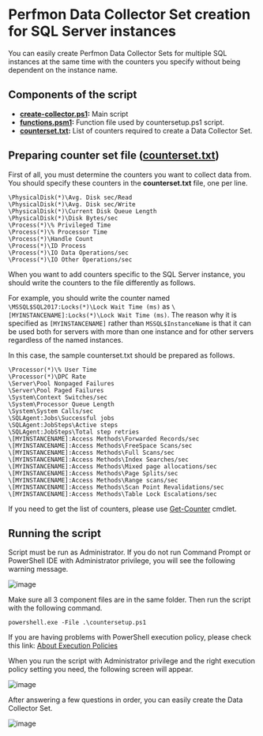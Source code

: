 # Perfmon Data Collector Set creation for SQL Server instances
You can easily create Perfmon Data Collector Sets for multiple SQL instances at the same time with the counters you specify without being dependent on the instance name.
## Components of the script
* **[create-collector.ps1](https://github.com/yigitaktan/PerfmonSetup/blob/main/create-collector.ps1):** Main script
* **[functions.psm1](https://github.com/yigitaktan/PerfmonSetup/blob/main/functions.psm1):** Function file used by countersetup.ps1 script.
* **[counterset.txt](https://github.com/yigitaktan/PerfmonSetup/blob/main/counterset.txt):** List of counters required to create a Data Collector Set.
## Preparing counter set file ([counterset.txt](https://github.com/yigitaktan/PerfmonSetup/blob/main/counterset.txt))
First of all, you must determine the counters you want to collect data from. You should specify these counters in the **counterset.txt** file, one per line.
```
\PhysicalDisk(*)\Avg. Disk sec/Read
\PhysicalDisk(*)\Avg. Disk sec/Write
\PhysicalDisk(*)\Current Disk Queue Length
\PhysicalDisk(*)\Disk Bytes/sec
\Process(*)\% Privileged Time
\Process(*)\% Processor Time
\Process(*)\Handle Count
\Process(*)\ID Process
\Process(*)\IO Data Operations/sec
\Process(*)\IO Other Operations/sec
```

When you want to add counters specific to the SQL Server instance, you should write the counters to the file differently as follows.

For example, you should write the counter named `\MSSQL$SQL2017:Locks(*)\Lock Wait Time (ms)` as `\[MYINSTANCENAME]:Locks(*)\Lock Wait Time (ms)`. The reason why it is specified as `[MYINSTANCENAME]` rather than `MSSQL$InstanceName` is that it can be used both for servers with more than one instance and for other servers regardless of the named instances.

In this case, the sample counterset.txt should be prepared as follows.
```
\Processor(*)\% User Time
\Processor(*)\DPC Rate
\Server\Pool Nonpaged Failures
\Server\Pool Paged Failures
\System\Context Switches/sec
\System\Processor Queue Length
\System\System Calls/sec
\SQLAgent:Jobs\Successful jobs
\SQLAgent:JobSteps\Active steps
\SQLAgent:JobSteps\Total step retries
\[MYINSTANCENAME]:Access Methods\Forwarded Records/sec
\[MYINSTANCENAME]:Access Methods\FreeSpace Scans/sec
\[MYINSTANCENAME]:Access Methods\Full Scans/sec
\[MYINSTANCENAME]:Access Methods\Index Searches/sec
\[MYINSTANCENAME]:Access Methods\Mixed page allocations/sec
\[MYINSTANCENAME]:Access Methods\Page Splits/sec
\[MYINSTANCENAME]:Access Methods\Range scans/sec
\[MYINSTANCENAME]:Access Methods\Scan Point Revalidations/sec
\[MYINSTANCENAME]:Access Methods\Table Lock Escalations/sec
```

If you need to get the list of counters, please use [Get-Counter](https://docs.microsoft.com/en-us/powershell/module/microsoft.powershell.diagnostics/get-counter?view=powershell-7.1) cmdlet.

## Running the script
Script must be run as Administrator.
If you do not run Command Prompt or PowerShell IDE with Administrator privilege, you will see the following warning message.

![image](https://user-images.githubusercontent.com/51110247/134901242-243be960-6f8f-4379-a853-4c61c9992248.png)

Make sure all 3 component files are in the same folder. Then run the script with the following command.

`powershell.exe -File .\countersetup.ps1`

If you are having problems with PowerShell execution policy, please check this link: [About Execution Policies](https://docs.microsoft.com/en-us/powershell/module/microsoft.powershell.core/about/about_execution_policies?view=powershell-7.1)

When you run the script with Administrator privilege and the right execution policy setting you need, the following screen will appear.

![image](https://user-images.githubusercontent.com/51110247/135044020-561dc4a8-6ed8-4bd4-9f2c-9c6094792ae8.png)

After answering a few questions in order, you can easily create the Data Collector Set.

![image](https://user-images.githubusercontent.com/51110247/135069078-4c366c8e-b207-4251-84e5-98e995accd44.png)
